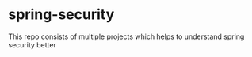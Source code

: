 # spring-security
This repo consists of multiple projects which helps to understand spring security better
